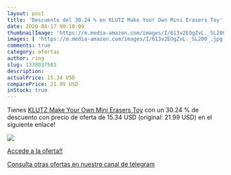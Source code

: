 ```yaml
---
layout: post
title: 'Descuento del 30.24 % en KLUTZ Make Your Own Mini Erasers Toy'
date: 2020-04-17 00:18:09
thumbnailImage: 'https://m.media-amazon.com/images/I/613v2EOgZvL._SL200_.jpg'
images: [ 'https://m.media-amazon.com/images/I/613v2EOgZvL._SL200_.jpg' ]
comments: true
category: ofertas
author: ring
slug: 1338037501
description:
actualPrice: 15.34 USD
comparePrice: 21.99 USD
inStock: true
---
```


Tienes [KLUTZ Make Your Own Mini Erasers Toy](https://www.amazon.com/dp/1338037501/?tag=redken08-20) con un 30.24 % de descuento con precio de oferta de 15.34 USD (original: 21.99 USD) en el siguiente enlace!

[![](https://m.media-amazon.com/images/I/613v2EOgZvL._SL200_.jpg)](https://www.amazon.com/dp/1338037501/?tag=redken08-20)

[Accede a la oferta!!](https://www.amazon.com/dp/1338037501/?tag=redken08-20)

[Consulta otras ofertas en nuestro canal de telegram](https://t.me/s/ofertas25)
